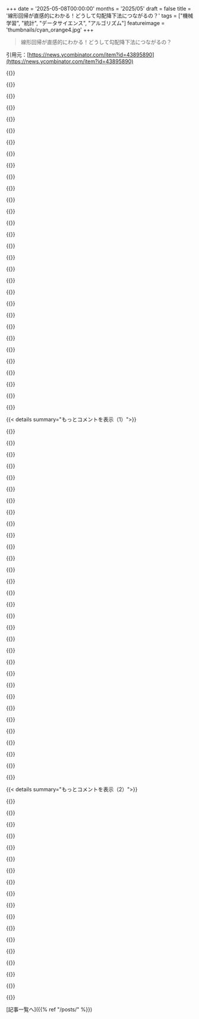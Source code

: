 +++
date = '2025-05-08T00:00:00'
months = '2025/05'
draft = false
title = '線形回帰が直感的にわかる！どうして勾配降下法につながるの？'
tags = ["機械学習", "統計", "データサイエンス", "アルゴリズム"]
featureimage = 'thumbnails/cyan_orange4.jpg'
+++

> 線形回帰が直感的にわかる！どうして勾配降下法につながるの？

引用元：[https://news.ycombinator.com/item?id=43895890](https://news.ycombinator.com/item?id=43895890)




{{<matomeQuote body="least squares regressionの面白い性質として、予測値がgiven right-hand-side variablesにおけるtarget variableの条件付き期待値（平均）になるってのがあるんだ。だから記事の例だと、与えられたサイズの家の平均価格を予測してるわけだね。平均を予測するって考え方は、target variableのconditional distributionの他の性質、例えばmedianとか他のquantilesにも拡張できるんだ[0]。これには興味深い示唆があって、medianが平均よりoutliersに強いっていうよく知られた性質とかね。実際、記事で触れられてるabsolute loss functionは、conditional median予測を与えることが示されてるんだ（ユニークじゃない場合はmid-pointを使うけど）。だから、記事の例みたいに、特異な理由（例えば元有名人の家とか汚染された土地とか）で異常に高いか低い値を持つoutliersがデータセットに含まれてるなら、absolute lossの方がleast squaresより賢明な選択肢になり得るんだよ（もちろん、これに対処する他の方法もあるけどね）。ここで触れる価値はあると思うんだ、なぜなら記事の筆者はabsolute loss functionに対して特定の恨みを持ってるみたいだからさ。完璧じゃないけど、美点もあるしleast squaresよりいくつかの利点もある。多くのことと同じで、トレードオフなんだよ。[0] https://en.wikipedia.org/wiki/Quantile_regression" userName="c7b" createdAt="2025/05/08 06:55:15" color="#45d325">}}




{{<matomeQuote body="そうだね。noiseがGaussianなら二乗誤差が最適でconditional meanを推定するし、noiseがLaplaceなら絶対誤差が最適でconditional medianを推定するんだ。もし君の住宅データにeight-figure outliersがいくつかあるなら、heavy tailsがGaussian assumptionを破るから、例えば90th percentileを対象にしたquantile regressionの方が、plain least squaresよりもっとrobustに価格を予測するだろうね。" userName="easygenes" createdAt="2025/05/08 09:48:35" color="#45d325">}}




{{<matomeQuote body="確かに。でも、normalityはasymptotic inferenceにしか必要ないってことを言っておく価値があるよ。least squaresが際立ってることの多く、例えばconditional mean forecastであることとか、それがbest linear unbiased estimatorであることとかは、error distributionに関係なく成り立つんだ。多くの人がnormalityの重要性を過大評価しがちな印象があるね。実際には、他のことにもっと心配するだろうな。記事の例だって、もし実際の分析だったら、omitted variablesについて懸念が生じるだろうね。明らかに、家の価格はサイズ以上の要因、例えばlocationとかに依存するわけだ。ここでのNon-normalityは、underspecified modelの単なるartifactかもしれないね。" userName="c7b" createdAt="2025/05/08 17:38:25" color="#45d325">}}




{{<matomeQuote body="これから大学に入る学生とか、もっと悪いことにすでに卒業した人が、こういう統計学を、数式の意味を深く理解して、どうやって学ぶんだろう？単にcookbook formulasをplug and chuggingしたり、deep semanticsなしにmechanically theoremsをprovingしたりするんじゃなくて。" userName="lupire" createdAt="2025/05/08 11:36:56" color="">}}




{{<matomeQuote body="Statistical Rethinkingはこういうことを説明するのにかなり良い本だよ。https://xcelab.net/rm/" userName="ayhanfuat" createdAt="2025/05/08 12:48:22" color="">}}




{{<matomeQuote body="Basically all of the Andrew Gelman booksも良いね。Data Analysis... https://sites.stat.columbia.edu/gelman/arm/<br>Regression and Other Stories: https://avehtari.github.io/ROS-Examples/Wasserman’s All of Statisticsはmathematical statisticsへのすごく良い入門書だよ（Gelmanの上のやつはもっとpractically and analytically focusedだけど）。でも、地元の大学で良いstatistics courseを見つけて、auditしてみるか夜間にやってみるのが多分一番簡単だろうね。" userName="disgruntledphd2" createdAt="2025/05/08 14:37:12" color="">}}




{{<matomeQuote body="“for engineers”バージョンは取らない方が良いよ。<br>”proving” theorems mechanically<br>君は悪い経験をしたんだと思うよ、だってproofを書くことはdeep understandingをexplainingすることだからね。" userName="monkeyelite" createdAt="2025/05/08 14:31:06" color="">}}




{{<matomeQuote body="”I think you’ve have a bad experience because writing a proof is explaining deep understanding.”<br>君の言葉遣いが鍵だと思うな—proofをcoming up withするのはcreative processだ。でもproofをwritingすることは、very much deep understandingをexplainingしたりcreatingしたりする必要はないんだ。proofをwritingすることはmechanicallyに、instructorもstudentもできちゃうし、もしそうするなら、understandingをdemonstratesしたりcreatesしたりしないんだ。<br>（あと、統計学は、他のほとんど全てのmathematically based subjectよりも、rigorous mathematical foundationsは重要だけど、those foundationsのcomplete theoretical understandingが、actual practice of statisticsにany lightをshedする必要はないんだよ。）" userName="JadeNB" createdAt="2025/05/08 15:52:22" color="">}}




{{<matomeQuote body="君の言う通りだね。proofをcoming up withするのはcreative processだよ。mathematicsの各major proofはとてもuniqueで、通常はits inventorの名前が付けられるんだ。だから、there are infinitely many primesだというEuclid’s proofとか、eはirrationalだというEuler’s proofとか、Fermat’s last theoremのWiles’ proofがあるんだね。" userName="alejohausner" createdAt="2025/05/08 17:23:41" color="">}}




{{<matomeQuote body="”need not shed any light on the actual practice of statistics.”<br>それはこのコメントがasked forことじゃないでしょ。" userName="monkeyelite" createdAt="2025/05/08 17:00:36" color="">}}




{{<matomeQuote body="Quantile regressionはめっちゃいいよ、特に平均だけじゃなくていろんな情報が必要な時にね。例えば10パーセンタイルとか90パーセンタイルのquantileモデルとかは、何かを決めるときにすごく役立つの。Rにはqgamっていうすごくパワフルな非線形quantileモデルをフィットさせられる素晴らしいパッケージがあるんだ。これはRの”killer apps”の一つで、僕がPython一本に絞れない理由だよ。" userName="levocardia" createdAt="2025/05/08 17:35:05" color="#38d3d3">}}




{{<matomeQuote body="これ、すごく軽くて分かりやすいんだけど、ここで求めてるような統計的な直感を築くところまではいかないね。Gaussian noise modelに繋げたり、自然なデータに対する予測能力との関連をちゃんと示さずに、Squared errorsのスムーズさにばかり固執してる感じ。" userName="easygenes" createdAt="2025/05/08 07:46:14" color="#ff5733">}}




{{<matomeQuote body="深く理解したいなら、ブログより本がいいかも。「All of statistics」がおすすめだけど、積分の知識がいるかもね。自分でモデルを作るのもいい学習法だよ。data campみたいなのは繰り返しが多いのが難点。" userName="akst" createdAt="2025/05/08 09:25:29" color="#45d325">}}




{{<matomeQuote body="深い直感のある良い記事を集めてる、Hacker Newsっていう賢い人がいっぱいいるサイトがあるよ。何年も行ってないけどね。" userName="jovial_cavalier" createdAt="2025/05/08 12:31:29" color="">}}




{{<matomeQuote body="うん、あとこれ、もしかしたらLLMが一部書いたのかもしれないね。でも、そのLLMがあなたの批判を取り入れて、元記事を改善して、あなたが「これは最高の教科書に近い」って思えるものができるまで繰り返せる。ただ一つ足りないのは「魂」だね。この文章の裏に誰か人がいる感じが全然しないんだ。" userName="jfjfjtur" createdAt="2025/05/08 09:23:41" color="">}}




{{<matomeQuote body="あなたの言ってることをもっと詳しく書いてる資料とかリンクとか、何か知ってる？" userName="BlueUmarell" createdAt="2025/05/08 08:58:26" color="">}}




{{<matomeQuote body="CMUの講義ノート [0] は、Gaussian noise linear modelから始めて、log-likelihoodを導出して、解析的なアプローチを示すっていう直感的な方法でアプローチしてると思うよ。ただgradient methodsへの橋渡しはないけどね。gradientについては、Stanford CS229 [1] が直接入ってるよ。" userName="easygenes" createdAt="2025/05/08 10:09:46" color="#45d325">}}




{{<matomeQuote body="この投稿には大事な文脈がちょっと抜けてると思うんだ（’IMO’）。載せてるデータセットは多分Linear Regressionとか、古典的なモデルにはあんまり合ってないんじゃないかな。データセットの片方の端っこで分散がすごく大きいのがわかるでしょ。だから、たとえGradient Descentみたいな可視化で良い感じのベストモデルが見つかっても、そんなに予測力はないかもしれないんだ。こういうデータセットの一般的な対処法の一つは、データを別の空間に写像して、分布をもっと均一にしてから、その空間でモデルを作るってやり方だよ。元のデータセットの予測は、モデルの出力に逆写像をかけることでできるんだ。" userName="tibbar" createdAt="2025/05/08 16:26:31" color="">}}




{{<matomeQuote body="分散が一定じゃなくてもLinear Regressionの係数はバイアスされないから予測は大丈夫だよ。ただ、Standard Errorsを過小評価してp-valuesが小さくなりがち。log-transformとかWeighted Least Squaresで対処できる。反復的な手法の練習にも良いよ。" userName="levocardia" createdAt="2025/05/08 17:27:50" color="#ff5733">}}




{{<matomeQuote body="俺の仕事では、Linear RegressionよりMultiple Linear Regressionをよく使うんだ。これは複数の予測子を扱えて便利なんだよね。予測子間の多重共線性がひどい時は、RidgeとかLASSO、Elastic Netみたいな手法が良いよ。Gradient Descentとの関連性は分からないけど、非正規の誤差分布ならGeneralized Linear Modelsが良いかもね。" userName="SubiculumCode" createdAt="2025/05/08 16:54:25" color="#ff5733">}}




{{<matomeQuote body="いや、Kernel Trickは別物だよ。基本的にはモデルの非線形基底表現なんだ。Polynomial Modelとかsplinesを使うのがそう（ML界隈の言葉だけど）。データ変換はYの変換で、log(y)とかを使うんだ。右に歪んだデータ（家の価格とか）に使うのが一般的。sqrt(y)とか1/yも稀に役立つよ。" userName="levocardia" createdAt="2025/05/08 17:32:41" color="#ff33a1">}}




{{<matomeQuote body="まあ正直言って、Kernel Trickの「トリック」な部分は、データを暗黙的に高次元空間に変換して、その空間で線形関数をフィットさせることだよ。つまり、入力を変換して、変換前より線形関数がフィットするようにするんだ。これは、計算コストをかけずに高次元で線形フィットを可能にする技術なんだ。" userName="psb217" createdAt="2025/05/08 18:08:42" color="#45d325">}}




{{<matomeQuote body="いや、実は君が間違ってると思うな。線形モデルがより正確に状況を捉えられるような非線形変換でモデルを表現するっていうのが、まさにKernel Trickがやることなんだ。まあ、ここで説明されてる状況はKernel Trickより広いんだけど、Power Transformみたいなものもそれに当てはまるよ。" userName="LPisGood" createdAt="2025/05/08 18:56:42" color="">}}




{{<matomeQuote body="Kernel Trickは、data classificationで使われるテクニックだよ。点を高次元空間に写像して、その高次元空間でlinear separationを見つけるんだ。ベストフィットな線を見つけるとか、データセットを線形に見せるとかじゃなくて、線形関数を使ってデータセットを二つのクラスに分割できるようにするためのものだよ。" userName="Maxatar" createdAt="2025/05/08 19:15:03" color="#38d3d3">}}




{{<matomeQuote body="まあ、覚えておいてほしいんだけど、Kernel Trickは”linear things work better”のようにデータを変換するけど、データを線形にするわけじゃないんだ。線や平面でデータをきれいに分離できる空間に変換する技術だよ。これは特定の状況で使う専門用語だから気をつけてね。もっと一般的な、関数に関して物事をうまく機能させる変換なら”feature transformation”って言うんだ。" userName="Maxatar" createdAt="2025/05/08 23:41:55" color="#ff5c5c">}}




{{<matomeQuote body="このexplorable explanation（https:／／setosa.io／ev／ordinary-least-squares-regression／）めっちゃおすすめだよ！Gradient descentの実際のコードなら、これ前にPyTorchで作った例（https:／／github.com／stared／thinking-in-tensors-writing-in-pyt...）があるよ。" userName="stared" createdAt="2025/05/08 09:51:09" color="#ff33a1">}}




{{<matomeQuote body="うん、俺もここに投稿したかったんだけど、”linear regression explorable explanation”で検索したら、なんか変なリンクばっかだったんだよね。ありがたいことに、PyTorchの資料とhttps:／／pinboard.in／u:pmigdal／t:explorable-explanationは保存してたけど。" userName="stared" createdAt="2025/05/08 14:26:35" color="">}}




{{<matomeQuote body="”統計学があるのは、物事について私たちを不確かにさせるためです”ってこの一行だけで、この記事は歴代最高だわ！インタラクティブな可視化も超いいね！" userName="sorcerer-mar" createdAt="2025/05/08 12:45:56" color="">}}




{{<matomeQuote body="でもGoogleはさ、こういうことをもっと詳しく説明してるめちゃくちゃいいコースも提供してるよ: https:／／developers.google.com／machine-learning／crash-course" userName="Nifty3929" createdAt="2025/05/08 14:28:37" color="#ff33a1">}}




{{<matomeQuote body="俺も最初そう思ったよ。でも元のGoogle検索がどんなだったか分かんなかったし、いくつかKagiで試してもその記事出てこなかったんだよね。（当たり前だけど、記事のタイトルで検索したやつは別としてね）" userName="billbrown" createdAt="2025/05/08 15:22:05" color="">}}




{{< details summary="もっとコメントを表示（1）">}}

{{<matomeQuote body="OLSで二乗誤差を最小化する一番現実的な理由って、解析解があるからなんだよね。だからGDの例としてはちょっと微妙かも。解析解がない損失関数はGDみたいな数値最適化で解くんだよ。二乗誤差は、ただ便利とか伝統だからって理由で使われすぎなんだよね。" userName="jampekka" createdAt="2025/05/08 08:36:38" color="#38d3d3">}}




{{<matomeQuote body="いつも思うんだけど、MLの入門ってOLSを完全にダメにしてるよね。統計学で習ったときは、Gauss-Markov条件とか係数の解釈とか、残差の分析とかめっちゃ考えたのに、MLの入門は予測を当てることばっかにフォーカスしてるんだもん。" userName="jbjbjbjb" createdAt="2025/05/08 11:07:29" color="#ff33a1">}}




{{<matomeQuote body="俺もそう思うわ、それ統計学とMLの決定的な違いだよ。統計学はモデルを当てはめて解釈すること、MLはモデルをブラックボックスとして扱うことなんだもん。だから多重共線性が統計家にとってはめちゃくちゃ重要なのに、MLやってる人たちは全然気にしないんだよね。" userName="soVeryTired" createdAt="2025/05/08 11:23:49" color="#ff33a1">}}




{{<matomeQuote body="アカデミックな数学者や統計学者と、”応用系／エンジニアリング／アクチュアリー／ビジネス”で統計を使う人たちの違いを説明してるね。”ブラックボックス”って考え方は、MLとかコンピューターが登場するもっと前からあった話だよ。" userName="lupire" createdAt="2025/05/08 11:33:22" color="">}}




{{<matomeQuote body="統計とかMLの”ブラックボックス”哲学は、予測が合ってるかすぐ確認できない場合はヤバいと思うんだ。例えばPCAでノイズ消すのは人間がすぐ判断できるからいいけど、新しい発見に使うみたいに他に確かめる方法がない場合は、PCAを定義とか定理とか証明レベルで深く理解しとかないとダメなんじゃないかな？みんなはどう思う？PCAの話は集団遺伝学とかIQとかにも言えることで、PCAだけで結論出ちゃってて、他に裏付けがないから疑問視されてるのもあるんだよね。" userName="ogogmad" createdAt="2025/05/08 11:51:21" color="#ff5c5c">}}




{{<matomeQuote body="いい指摘だね。MLと統計の違いはモデルの解釈とか検証だけじゃなくて、”サイエンスをする”、つまり”新しい発見”の部分にもあるんだ。統計モデリングは主に科学を発展させるためにやってて、仮説を検証したり、介入の効果を推定したりするのが目的なんだよ。モデルのパラメータを解釈するのは、それが介入効果の推定値になるから大事なんだ。PCAみたいな手法はどっちのプロセスでも使えるけど、事前に仮説もないのにデータからパターン探すのはサイエンスじゃないね。" userName="kyllo" createdAt="2025/05/08 16:26:11" color="#ff5c5c">}}




{{<matomeQuote body="線形代数のレベルだと、統計モデルを当てはめる時に問題になるのは完全な多重共線性（相関が1.0か-1.0）だけだよ。でも、科学的な場面で、なんで相関が高い（完璧じゃないけど）説明変数を複数使いたいと思うの？それは偶然じゃなくて、意図的に同じ理論的な潜在変数を測るために、複数の指標を使って測定誤差を減らしたい時が多いんだ。それは測定やモデリングの戦略の一部なんだよ。" userName="kyllo" createdAt="2025/05/08 16:36:36" color="#ff5733">}}




{{<matomeQuote body="この区別はそんなにはっきりしてないと思うよ。MLやってる人たちも”解釈可能性”についてよく話してるの聞くからね。" userName="0xDEAFBEAD" createdAt="2025/05/08 17:37:18" color="">}}




{{<matomeQuote body="これは違うよ。実際には効率的な線形回帰には解析解じゃなくて、確率的な手法を使うことが多いんだ。二乗誤差を使うのは、観測ノイズが正規分布してるって仮定した時の最尤推定法だからで、解析解が得られるからじゃないんだよ。" userName="orlp" createdAt="2025/05/08 09:30:29" color="#ff5c5c">}}




{{<matomeQuote body="知ってる限りだと、RのlmとかPythonのstatsmodelsみたいな古典的な統計パッケージで解析解を使うのは、社会科学とか生物・化学みたいな伝統的な分野では今でも普通だよ。機械学習の分野こそ例外で、みんな非線形モデルとか超でかいデータセットとか、（確率的）勾配ベースのソルバーにすぐ行っちゃう傾向があると思う。誤差の正規性ってのは、OLSで当てはめた後の後付けの正当化みたいなもんで、実際にはよくテストされてすらいないんだよね。" userName="em500" createdAt="2025/05/08 09:44:14" color="#ff5733">}}




{{<matomeQuote body="確率的手法（MCMCとか）は解析的・数値的な方法より複雑なモデルで主に使われるけど、まだ主流じゃないかな。ADVIみたいな近似法も人気だよ。多レベル線形回帰みたいなモデルでも二乗誤差の数学的な便利さが使われてる。二乗誤差は正規分布ノイズの推定値を与えるんだけど、正規性の仮定は暗黙的で理解されてないことも多い。二乗誤差の解析解は伝統的な分野で長い歴史があって、紙で計算してた時代からの慣性があるんだ。正規性の仮定が成り立たない時でも、変数変換して正規近似して解析解を使うのが伝統だったんだよ。" userName="jampekka" createdAt="2025/05/08 09:58:18" color="#ff5733">}}




{{<matomeQuote body="解析的な便利さってわけじゃなくて、中心極限定理のおかげだよ。" userName="xadhominemx" createdAt="2025/05/08 13:09:49" color="">}}




{{<matomeQuote body="全部が大量の（IIDな）サンプルの線形結合になるわけじゃないから、全部が正規分布するわけじゃないんだよ。" userName="jampekka" createdAt="2025/05/08 13:32:48" color="">}}




{{<matomeQuote body="なるほど、じゃあみんなが同意するのは、ほとんどの場合、平方誤差を最小化する理由は、それが最小化するのに適切なものだからだってことだね。解析的な解があるとか、便利だからとか、伝統だからとかじゃなくてさ。" userName="kgwgk" createdAt="2025/05/08 14:17:35" color="">}}




{{<matomeQuote body="...というのは、確率的な手法は暗黙的な正則化器だから、より汎化性能の高い解につながるんだ。知らない人のためにちゃんと言っておこうね。https://www.inference.vc/notes-on-the-origin-of-implicit-reg..." userName="esafak" createdAt="2025/05/08 15:39:00" color="">}}




{{<matomeQuote body="OLSは凸最適化問題だから、これはあまり当てはまらないよ。それに統計分析では、よく分かってない人工的なノイズをパラメータ推定値に加えたくないだろうしね。" userName="jampekka" createdAt="2025/05/08 16:08:38" color="">}}




{{<matomeQuote body="一般的にはそうだよ。偏りのない推定値は汎化誤差が高いからね。君はすでにサンプリングノイズを扱ってるんだ。俺は最適化の専門家じゃないし、君にとって”poorly understood”が何を意味するかわからないけど、俺はSGDノイズの特性についてはかなりの研究があるのは知ってるよ。例えばリンク先の記事を見てみて。" userName="esafak" createdAt="2025/05/08 16:43:29" color="#45d325">}}




{{<matomeQuote body="それは違うよ。最小二乗法は中心極限定理から直接導かれるんだ。" userName="xadhominemx" createdAt="2025/05/08 12:47:43" color="">}}




{{<matomeQuote body="中心極限定理は実際にはガウス分布がかなり一般的だと予想できるって教えてくれるんだ。それでガウス分布が良い最初の推測になる。最小二乗法はガウス残差に対するML推定値を与える。俺はこれをあんまり直接的だとは思わないし、根拠があるからってその根拠が現実にその使い方を推進してるわけじゃないと思うんだ。俺はガウス分布との関係を言ってるんだよ。コメントのどの部分が間違ってるんだい？" userName="jampekka" createdAt="2025/05/08 13:27:08" color="#ff5733">}}




{{<matomeQuote body="この部分が間違ってるね：「通常の線形回帰で平方誤差が最小化される主な実用的な理由は、解析的な解があることだ」OLSはCLTの結果として正しい答えを出すから人気なんだよ。" userName="xadhominemx" createdAt="2025/05/08 14:07:36" color="">}}




{{<matomeQuote body="それに解析的な解があるってのもあるよね。コンピューティングが発達する前はそれが重要だったし（今でも速くしてくれる）。" userName="disgruntledphd2" createdAt="2025/05/08 15:36:52" color="">}}




{{<matomeQuote body="つまり、経済学者が言うように、OLSは証明されてるBLUE（最良線形不偏推定量）だよ。Gauss-Markov Theoremってやつね。" userName="kyllo" createdAt="2025/05/08 16:28:43" color="#ff5c5c">}}




{{<matomeQuote body="OLSはGDを紹介するのに分かりやすい方法だよね。解析解はあっても、規模が大きくなるとメモリとかIOの限界になるから、GDは実際的な選択肢としてまだ使えるんだ。" userName="easygenes" createdAt="2025/05/08 09:14:02" color="#ff5c5c">}}




{{<matomeQuote body="OLSって計算上はシステム行列の擬似逆行列を取るんだ。密な行列だと計算量はO(samples * parameters^2)。GDの一歩の計算量は多分O(samples * parameters)だから、漸近的な利点はあるかもしれないけど、実際に役に立つかは想像しにくいね。それに、統計分析目的で回帰にGD使う人なんていないよ。実際にはNewton-Raphsonとか、もっと複雑だけど収束性が良い方法が使われることが多いよ。" userName="jampekka" createdAt="2025/05/08 10:24:18" color="#38d3d3">}}




{{<matomeQuote body="ミニバッチとかストリーミングのGDだと利点は明らかでしょ。解析解のOLSはsamples * params^2がメモリに収まる限り最強だよ。でもパラメータが10^5とかになると、すぐメモリに乗らなくなる。最近はよくあるケースだね。分散処理とかストリーミングが必要になったり、データが縦にも横にもデカすぎるときは、一次の方法（first order methods）が呼ばれるわけ。" userName="easygenes" createdAt="2025/05/08 11:01:38" color="#38d3d3">}}




{{<matomeQuote body="バッチ処理だとSGDになるね。近似で良ければ、ランダム化SVDとか低ランクSVD、ストリーミングSVDとかもあるよ。これらはSGDより近似とか収束性が良かったりする。パラメータ10^5のOLSってどんな場合があるの？天気モデルとかでそんな計算するのかな？" userName="jampekka" createdAt="2025/05/08 11:14:41" color="">}}




{{<matomeQuote body="＞ 最小二乗法を使うとき、導関数がゼロだと常に最小値になる。でも一般的にはそうじゃないんだよね... 最小値か最大値かを見分けるには、二階微分を見る必要があるんだ。<br>高次元に分析を進めるのは面白いよ。ヘッセ行列っていう二階微分のある種の行列プロパティを見る必要のある、興味深い停留点があるからね。データの問題（線形回帰みたいの）を幾何学的な考察に変換するのは、一般的にめちゃくちゃ強力だよ。" userName="brrrrrm" createdAt="2025/05/08 06:02:59" color="#38d3d3">}}




{{<matomeQuote body="数学は詳しくないけど、理解の確認で。記事は計算方法じゃなく、二乗距離を使う理由を説明してる？絶対値距離が複数の結果になる理由も説明してないよね？回帰式y=ax+cだけじゃ良さ分からないと思うんだけど。バラバラなデータでも式は出ちゃうし。家の値段の例みたいに、広さだけじゃ不十分でしょ。標準偏差は必要じゃない？あと、二乗距離で結果が一つだけになるって、単純化しすぎて情報が削られちゃうマイナス面にならないの？" userName="geye1234" createdAt="2025/05/08 20:09:18" color="#38d3d3">}}




{{<matomeQuote body="線形回帰は、各点と線間にバネをつけて線が落ち着くイメージで考えると直感的！端っこに点をつけると線は傾き、真ん中だと上下に動く。このバネのシステムは、ポテンシャルエネルギー最小化で線形回帰と数学的に等価って自分で証明した記憶があるよ。" userName="sakras" createdAt="2025/05/08 18:43:26" color="#45d325">}}




{{<matomeQuote body="最高のたとえだね！このモデルのすごいところは、勾配降下法（gradient descent）の部分についても良い直感を与えてくれることだよ。バネの力が勾配で、線が「パシッ」と定位置に収まるのが勾配降下法のプロセスなんだ。厳密には、物理的なバネは勢い（momentum）もあって、行き過ぎたり振動したりするけどね。でもこれさえも実際には使われてるんだよ、momentum付きの勾配降下法でね。" userName="cloud-oak" createdAt="2025/05/08 18:52:34" color="#ff5c5c">}}

{{</details>}}




{{< details summary="もっとコメントを表示（2）">}}

{{<matomeQuote body="教えようとするとよくハマる落とし穴だね。教えるのが見た目よりずっと難しい理由だよ。あるトピックを深く理解してると、直感でギャップや凸凹を自然に埋めちゃうんだ。これは仕事する上では最高だけど、教える上ではダメだね。スタートからゴールまで12分でたどり着く道が、教えるコツがないと初心者にはどう見えるか見えないんだ。" userName="Workaccount2" createdAt="2025/05/08 15:36:36" color="">}}




{{<matomeQuote body="勾配降下法を可視化するWebアプリ（svelteとtensorflow js使用）作ったんだ。線形（y=ax+b）とwave（y=cos(ax+b)）の問題に対応。訓練データは関数にノイズ加えて生成。neural network版[1]や損失可視化[2]も追加。クリックで初期点変えて軌跡も見れるよ。完成はしてないけどブログ記事[3]書いた。ぜひ見て！[0] https://gradfront.pages.dev/[1] https://f36dfeb7.gradfront.pages.dev/[2] https://deploy-preview-1--gradient-descent.netlify.app/[3] https://blog.horaceg.xyz/posts/need-for-speed/" userName="rogue7" createdAt="2025/05/08 15:26:25" color="#ff33a1">}}




{{<matomeQuote body="これが現代社会の間違いだって？いやいや、IBMも言うように線形回帰は未来を科学的・信頼性高く予測する実績ある方法だよ。ビジネスリーダーはこれでより良い意思決定ができる。大量のデータから経験や直感じゃなく現実を管理するのに役立つんだ。ビジネス仲間が気づいてなかったパターンや関係性も明らかにできるよ。販売・購入データ分析とかね。https://www.ibm.com/think/topics/linear-regression" userName="reify" createdAt="2025/05/08 06:38:22" color="">}}




{{<matomeQuote body="君の言いたいことは分かるけど、線形回帰はパラメータ選ばなきゃいけないし、検証も簡単。MLとかは理解できないハイパーパラメータだらけで過学習にハマる。お決まりのxkcd: https://xkcd.com/1838/ JW Tukeyの言葉じゃないけど「精密な質問への近似解」の方が良い。問題はツールじゃなくて、簡単な間違った問題にツールを使ってることだよ。" userName="uniqueuid" createdAt="2025/05/08 06:52:26" color="#ff33a1">}}




{{<matomeQuote body="俺の統計学のモットーは、応用統計学は不確実な状況で意思決定するアートだ、ってことなんだけど、みんなはデータを基に確実性を作り出す科学みたいに扱ってるよね。" userName="lupire" createdAt="2025/05/08 11:44:50" color="">}}




{{<matomeQuote body="うーん、prompt engineeringも結局これと同じじゃない？" userName="uniqueuid" createdAt="2025/05/08 08:12:11" color="">}}




{{<matomeQuote body="LLMsも結局は線形代数の塊じゃない？" userName="fph" createdAt="2025/05/08 07:52:30" color="">}}




{{<matomeQuote body="そうそう、まさにそこ！「データを山ほど詰め込んで、動くまでかき混ぜる」ってのが冗談じゃなくて、実際使えるやり方になっちゃったんだよね。<br>これはまた”The Bitter Lesson”ってやつの一例だね。リンクはこれ：<br>http：//www.incompleteideas.net/IncIdeas/BitterLesson.html" userName="alexey-salmin" createdAt="2025/05/08 08:12:50" color="#ff5733">}}




{{<matomeQuote body="The Bitter Lessonのリンクありがとう！<br>あの記事が言ってる教訓、マジで「苦い」よね。<br>計算力でパターンを見つけても、人間には理解不能で意味や因果関係もないってのが耐えられない。<br>タンパク質折りたたみとか自動運転とか、結果は頼るけど「なぜ」が分からない。正常でも原因不明ってのが気持ち悪いんだ。<br>記事の「how we think we think」って言葉、最高！" userName="FitCodIa" createdAt="2025/05/08 09:07:29" color="#45d325">}}




{{<matomeQuote body="「人間の思考」って正規分布でカーブが広いから、「なんで？」って考えるのは無駄かもね。<br>それより入力変数から結果を予測できる方が大事だよ。<br>人の行動も、予測範囲内で危害がなければ理由は気にしない。AIも同じ。とにかく安全第一！" userName="eitally" createdAt="2025/05/08 13:11:31" color="#38d3d3">}}




{{<matomeQuote body="あー、動くから面白いんだよね。あのやり方、結構色んなアプリで使われ始めてた時期に（この記事が）出たんだ。" userName="rcxdude" createdAt="2025/05/08 09:06:00" color="">}}




{{<matomeQuote body="あとReLUをひとつまみ！" userName="foobahhhhh" createdAt="2025/05/08 08:03:37" color="">}}




{{<matomeQuote body="同じ流れで言うと、Karpathyの動画シリーズ”Neural Networks from zero to hero”もこういう話とか直感的な理解に触れてるよ。<br>ニューラルネットの部分を無視しても最高の入門シリーズの一つで、勾配とか微分の直感を教えてくれるんだ。<br>[0] https：//youtu.be/VMj-3S1tku0？si=jq1cCSn5si17KK1o" userName="throwaway7783" createdAt="2025/05/08 16:36:00" color="#45d325">}}




{{<matomeQuote body="他にも線形回帰と勾配降下法を説明してるインタラクティブな記事があるよ：<br>https：//mlu-explain.github.io/linear-regression/" userName="jwilber" createdAt="2025/05/08 16:05:00" color="#ff5c5c">}}




{{<matomeQuote body="いいね、シェアしてくれてありがとう！HS calculus teacherとシェアしたよ ：) （俺のモデルでは、先生の生徒たちが機械学習エンジニアの仕事を目指すようにモチベーション上がるはずだから、微積分を頑張るモチベーションになるはず…まあ分かんないけどね。）" userName="setgree" createdAt="2025/05/08 16:11:31" color="">}}




{{<matomeQuote body="へー、Deming Regressionって知らなかった。これじゃなくて他の方法が適してるケースって想像しにくいね、今となっては。" userName="buss_jan" createdAt="2025/05/09 13:05:21" color="#785bff">}}




{{<matomeQuote body="線形回帰の話が出たけどさ、線形モデルのフィッティングを深く掘り下げてるオンラインコースとか本で何かおすすめある？" userName="wodenokoto" createdAt="2025/05/08 09:07:08" color="#ff5733">}}

{{</details>}}



[記事一覧へ]({{% ref "/posts/" %}})
